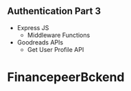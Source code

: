 ## Authentication Part 3

- Express JS
  - Middleware Functions
- Goodreads APIs
  - Get User Profile API
# FinancepeerBckend
